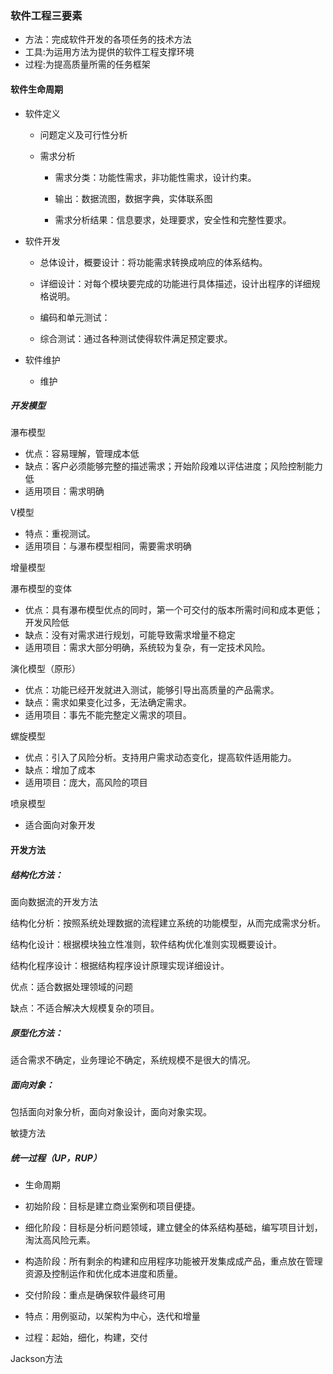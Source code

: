 ### 软件工程三要素

- 方法：完成软件开发的各项任务的技术方法
- 工具:为运用方法为提供的软件工程支撑环境
- 过程:为提高质量所需的任务框架

#### 软件生命周期

- 软件定义
  
  - 问题定义及可行性分析
  
  - 需求分析
    
    - 需求分类：功能性需求，非功能性需求，设计约束。
    
    - 输出：数据流图，数据字典，实体联系图
    
    - 需求分析结果：信息要求，处理要求，安全性和完整性要求。

- 软件开发
  
  - 总体设计，概要设计：将功能需求转换成响应的体系结构。
  
  - 详细设计：对每个模块要完成的功能进行具体描述，设计出程序的详细规格说明。
  
  - 编码和单元测试：
  
  - 综合测试：通过各种测试使得软件满足预定要求。

- 软件维护
  
  - 维护

##### 开发模型

瀑布模型

- 优点：容易理解，管理成本低
- 缺点：客户必须能够完整的描述需求；开始阶段难以评估进度；风险控制能力低
- 适用项目：需求明确

V模型

- 特点：重视测试。
- 适用项目：与瀑布模型相同，需要需求明确

增量模型

瀑布模型的变体

- 优点：具有瀑布模型优点的同时，第一个可交付的版本所需时间和成本更低；开发风险低
- 缺点：没有对需求进行规划，可能导致需求增量不稳定
- 适用项目：需求大部分明确，系统较为复杂，有一定技术风险。

演化模型（原形）

- 优点：功能已经开发就进入测试，能够引导出高质量的产品需求。
- 缺点：需求如果变化过多，无法确定需求。
- 适用项目：事先不能完整定义需求的项目。

螺旋模型

- 优点：引入了风险分析。支持用户需求动态变化，提高软件适用能力。
- 缺点：增加了成本
- 适用项目：庞大，高风险的项目

喷泉模型

- 适合面向对象开发

#### 开发方法

##### 结构化方法：

面向数据流的开发方法

结构化分析：按照系统处理数据的流程建立系统的功能模型，从而完成需求分析。

结构化设计：根据模块独立性准则，软件结构优化准则实现概要设计。

结构化程序设计：根据结构程序设计原理实现详细设计。

优点：适合数据处理领域的问题

缺点：不适合解决大规模复杂的项目。

##### 原型化方法：

适合需求不确定，业务理论不确定，系统规模不是很大的情况。

##### 面向对象：

包括面向对象分析，面向对象设计，面向对象实现。

敏捷方法

##### 统一过程（UP，RUP）

- 生命周期

- 初始阶段：目标是建立商业案例和项目便捷。

- 细化阶段：目标是分析问题领域，建立健全的体系结构基础，编写项目计划，淘汰高风险元素。

- 构造阶段：所有剩余的构建和应用程序功能被开发集成成产品，重点放在管理资源及控制运作和优化成本进度和质量。

- 交付阶段：重点是确保软件最终可用

- 特点：用例驱动，以架构为中心，迭代和增量

- 过程：起始，细化，构建，交付

Jackson方法
